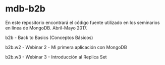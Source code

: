 # mdb-b2b

En este repositorio encontrará el código fuente utilizado en los seminarios en línea de MongoDB. Abril-Mayo 2017.

b2b - Back to Basics (Conceptos Básicos)

b2b.w2 - Webinar 2 - Mi primera aplicación con MongoDB

b2b.w3 - Webinar 3 - Introducción al Replica Set



